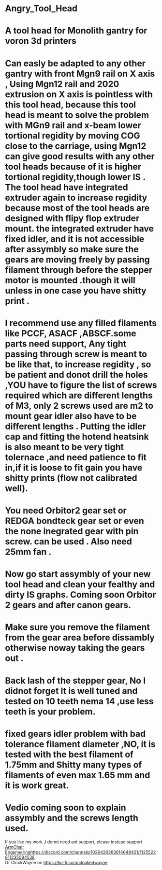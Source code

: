 # Angry_Tool_Head

# A tool head for Monolith gantry for voron 3d printers 

# Can easly be adapted to any other gantry with front Mgn9 rail on X axis , Using Mgn12 rail and 2020 extrusion on X axis is pointless with this tool head, because this tool head is meant to solve the problem with MGn9 rail and x-beam lower tortional regidity by moving COG close to the carriage, using Mgn12 can give good results with any other tool heads because of it is higher tortional regidity,though lower IS . The tool head have integrated extruder again to increase regidity because most of  the tool heads are designed with flipy flop extruder mount. the integrated extruder have fixed idler, and it is not accessible after assymbly so make sure the gears are moving freely by passing filament through before the stepper motor is mounted .though it will unless in one case you have shitty print .

# I recommend use any filled filaments like PCCF, ASACF ,ABSCF.some parts need support, Any tight passing through screw is meant to be like that, to increase regidity , so be patient and donot drill the holes ,YOU have to figure the list of screws required which are different lengths of M3, only 2 screws used are m2 to mount gear idler also have to be different lengths . Putting the idler cap and fitting the hotend heatsink is also meant to be very tight tolernace ,and need patience to fit in,if it is loose to fit gain you have shitty prints (flow not calibrated well).

# You need Orbitor2 gear set or REDGA bondteck gear set or even the none inegrated gear with pin screw. can be used . Also need 25mm fan .

# Now go start assymbly of your new tool head and clean your fealthy and dirty IS graphs. Coming soon Orbitor 2 gears and after canon gears.

# Make sure you remove the filament from the gear area before dissambly otherwise noway taking the gears out .

# Back lash of the stepper gear, No I didnot forget It is well tuned and tested on 10 teeth nema 14 ,use less teeth is your problem.

# fixed gears idler problem with bad tolerance filament diameter ,NO, it is tested with the best filament of 1.75mm and Shitty many types of filaments of even max 1.65 mm and it is work great. 

# Vedio coming soon to explain assymbly and the screws length used. 
If you like my work ,I donot need ant support, please instead support [ArmChair Engeneering](https://discord.com/channels/1029426383614648421/1125522811235094538)https://discord.com/channels/1029426383614648421/1125522811235094538  
Or ClockWayne on https://ko-fi.com/cloakedwayne
